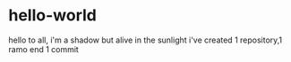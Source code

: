 # hello-world
hello to all, i'm a shadow but alive in the sunlight
i've created 1 repository,1 ramo end 1 commit
